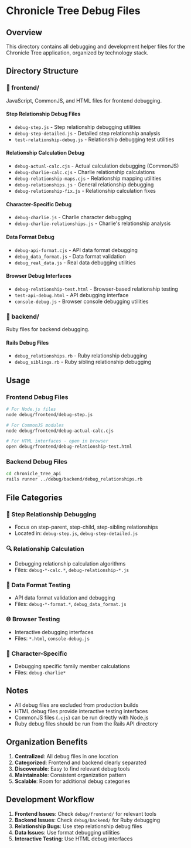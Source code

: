 # Chronicle Tree Debug Files

## Overview
This directory contains all debugging and development helper files for the Chronicle Tree application, organized by technology stack.

## Directory Structure

### 📁 frontend/
JavaScript, CommonJS, and HTML files for frontend debugging.

#### Step Relationship Debug Files
- `debug-step.js` - Step relationship debugging utilities
- `debug-step-detailed.js` - Detailed step relationship analysis
- `test-relationship-debug.js` - Relationship debugging test utilities

#### Relationship Calculation Debug
- `debug-actual-calc.cjs` - Actual calculation debugging (CommonJS)
- `debug-charlie-calc.cjs` - Charlie relationship calculations
- `debug-relationship-maps.cjs` - Relationship mapping utilities
- `debug-relationships.js` - General relationship debugging
- `debug-relationship-fix.js` - Relationship calculation fixes

#### Character-Specific Debug
- `debug-charlie.js` - Charlie character debugging
- `debug-charlie-relationships.js` - Charlie's relationship analysis

#### Data Format Debug
- `debug-api-format.cjs` - API data format debugging
- `debug_data_format.js` - Data format validation
- `debug_real_data.js` - Real data debugging utilities

#### Browser Debug Interfaces
- `debug-relationship-test.html` - Browser-based relationship testing
- `test-api-debug.html` - API debugging interface
- `console-debug.js` - Browser console debugging utilities

### 📁 backend/
Ruby files for backend debugging.

#### Rails Debug Files
- `debug_relationships.rb` - Ruby relationship debugging
- `debug_siblings.rb` - Ruby sibling relationship debugging

## Usage

### Frontend Debug Files
```bash
# For Node.js files
node debug/frontend/debug-step.js

# For CommonJS modules
node debug/frontend/debug-actual-calc.cjs

# For HTML interfaces - open in browser
open debug/frontend/debug-relationship-test.html
```

### Backend Debug Files
```bash
cd chronicle_tree_api
rails runner ../debug/backend/debug_relationships.rb
```

## File Categories

### 🔧 Step Relationship Debugging
- Focus on step-parent, step-child, step-sibling relationships
- Located in: `debug-step.js`, `debug-step-detailed.js`

### 🔍 Relationship Calculation
- Debugging relationship calculation algorithms
- Files: `debug-*-calc.*`, `debug-relationship-*.js`

### 🧪 Data Format Testing
- API data format validation and debugging
- Files: `debug-*-format.*`, `debug_data_format.js`

### 🌐 Browser Testing
- Interactive debugging interfaces
- Files: `*.html`, `console-debug.js`

### 👤 Character-Specific
- Debugging specific family member calculations
- Files: `debug-charlie*`

## Notes

- All debug files are excluded from production builds
- HTML debug files provide interactive testing interfaces
- CommonJS files (`.cjs`) can be run directly with Node.js
- Ruby debug files should be run from the Rails API directory

## Organization Benefits

1. **Centralized**: All debug files in one location
2. **Categorized**: Frontend and backend clearly separated
3. **Discoverable**: Easy to find relevant debug tools
4. **Maintainable**: Consistent organization pattern
5. **Scalable**: Room for additional debug categories

## Development Workflow

1. **Frontend Issues**: Check `debug/frontend/` for relevant tools
2. **Backend Issues**: Check `debug/backend/` for Ruby debugging
3. **Relationship Bugs**: Use step relationship debug files
4. **Data Issues**: Use format debugging utilities
5. **Interactive Testing**: Use HTML debug interfaces